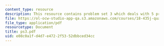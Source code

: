 ```yaml
---
content_type: resource
description: This resource contains problem set 3 which deals with 5 problems.
file: https://ol-ocw-studio-app-qa.s3.amazonaws.com/courses/18-435j-quantum-computation-fall-2003/e08c0a1fd4d7e4722f5352dbbced34cc_ps3.pdf
file_type: application/pdf
resourcetype: Document
title: ps3.pdf
uid: e08c0a1f-d4d7-e472-2f53-52dbbced34cc
---
```

